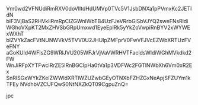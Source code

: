 Vm0wd2VFNUdiRmRXV0doVlltdHdUMVp0TVc5V1JsbDNXa1pPVmxKc2JETldN
blF3VjBaS2RHVkliRmRpClZGWnlWbTB4UzFJeVRrbGlSbVJYQ2sweFNsRldi
WGhoVXpKT2MxZHVSbGRpUmxwd1EyeEplRk5yYkZoVwpiRnBYV2xWYWExWXhT
blZVYkZacFVtNUNWVkV5TVV0U2JHUlpZMFprV0FwVFJVcEZWbXRTUzFVeFNY
aGoKUld4WFlsZG9WRlJVU205WFJrVjVaVWRHVTFacldsWldiWGhMVkdkd2FW
WnJiRFpXYTFwclRrZE5lRnBGClpHa0tVa1p3VDFWc2FGTlNWbXh6Vm0xR2Ex
SnRlSGxWYkZKelZWWldXRTlWZUZwbGEyOTNXbFZHZGxNeApjSFZUYm1kTFEy
NVdhbVZCUFQwS0NtNXZkQT09CgpuZnQ=

jpc